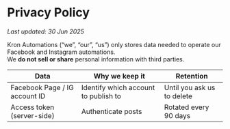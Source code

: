 # Privacy Policy

_Last updated: 30 Jun 2025_

Kron Automations (“we”, “our”, “us”) only stores data needed to operate our Facebook and Instagram automations.  
We **do not sell or share** personal information with third parties.

| Data | Why we keep it | Retention |
|------|----------------|-----------|
| Facebook Page / IG account ID | Identify which account to publish to | Until you ask us to delete |
| Access token (server-side) | Authenticate posts | Rotated every 90 days |
